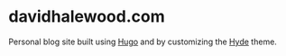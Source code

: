 # davidhalewood.com
Personal blog site built using [Hugo](https://gohugo.io/) and by customizing the [Hyde](https://themes.gohugo.io/hyde/) theme.
